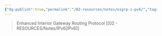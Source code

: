 ```yaml
---
{"dg-publish":true,"permalink":"/02-resources/notes/eigrp-i-pv6/","tags":["netzwerk/protokoll"],"noteIcon":"","updated":"2025-09-05T10:12:29.168+02:00"}
---
```


>Enhanced Interior Gateway Routing Protocol [[02 - RESOURCES/Notes/IPv6\|IPv6]]